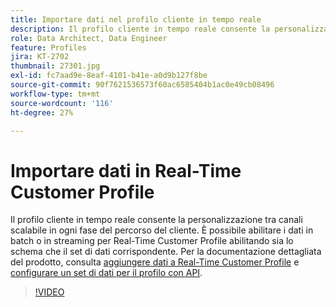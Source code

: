 ```yaml
---
title: Importare dati nel profilo cliente in tempo reale
description: Il profilo cliente in tempo reale consente la personalizzazione tra canali scalabile in ogni fase del percorso del cliente. È possibile abilitare i dati in batch o in streaming per Real-Time Customer Profile abilitando sia lo schema che il set di dati corrispondente.
role: Data Architect, Data Engineer
feature: Profiles
jira: KT-2702
thumbnail: 27301.jpg
exl-id: fc7aad9e-8eaf-4101-b41e-a0d9b127f8be
source-git-commit: 90f7621536573f60ac6585404b1ac0e49cb08496
workflow-type: tm+mt
source-wordcount: '116'
ht-degree: 27%

---
```


# Importare dati in Real-Time Customer Profile

Il profilo cliente in tempo reale consente la personalizzazione tra canali scalabile in ogni fase del percorso del cliente. È possibile abilitare i dati in batch o in streaming per Real-Time Customer Profile abilitando sia lo schema che il set di dati corrispondente. Per la documentazione dettagliata del prodotto, consulta [aggiungere dati a Real-Time Customer Profile](https://experienceleague.adobe.com/docs/experience-platform/profile/tutorials/add-profile-data.html) e [configurare un set di dati per il profilo con API](https://experienceleague.adobe.com/docs/experience-platform/profile/tutorials/dataset-configuration.html).

>[!VIDEO](https://video.tv.adobe.com/v/27301?quality=12&learn=on)
